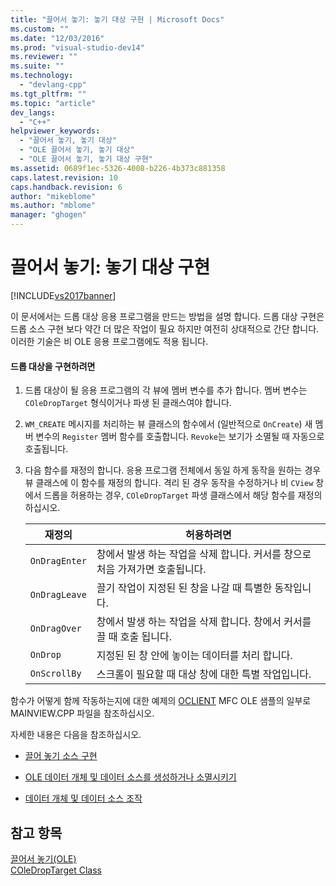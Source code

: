 ```yaml
---
title: "끌어서 놓기: 놓기 대상 구현 | Microsoft Docs"
ms.custom: ""
ms.date: "12/03/2016"
ms.prod: "visual-studio-dev14"
ms.reviewer: ""
ms.suite: ""
ms.technology: 
  - "devlang-cpp"
ms.tgt_pltfrm: ""
ms.topic: "article"
dev_langs: 
  - "C++"
helpviewer_keywords: 
  - "끌어서 놓기, 놓기 대상"
  - "OLE 끌어서 놓기, 놓기 대상"
  - "OLE 끌어서 놓기, 놓기 대상 구현"
ms.assetid: 0689f1ec-5326-4008-b226-4b373c881358
caps.latest.revision: 10
caps.handback.revision: 6
author: "mikeblome"
ms.author: "mblome"
manager: "ghogen"
---
```

# 끌어서 놓기: 놓기 대상 구현
[!INCLUDE[vs2017banner](../assembler/inline/includes/vs2017banner.md)]

이 문서에서는 드롭 대상 응용 프로그램을 만드는 방법을 설명 합니다.  드롭 대상 구현은 드롭 소스 구현 보다 약간 더 많은 작업이 필요 하지만 여전히 상대적으로 간단 합니다.  이러한 기술은 비 OLE 응용 프로그램에도 적용 됩니다.  
  
#### 드롭 대상을 구현하려면  
  
1.  드롭 대상이 될 응용 프로그램의 각 뷰에 멤버 변수를 추가 합니다.  멤버 변수는 `COleDropTarget` 형식이거나 파생 된 클래스여야 합니다.  
  
2.  `WM_CREATE` 메시지를 처리하는 뷰 클래스의 함수에서 \(일반적으로 `OnCreate`\) 새 멤버 변수의 `Register` 멤버 함수를 호출합니다.  `Revoke`는 보기가 소멸될 때 자동으로 호출됩니다.  
  
3.  다음 함수를 재정의 합니다.  응용 프로그램 전체에서 동일 하게 동작을 원하는 경우 뷰 클래스에 이 함수를 재정의 합니다.  격리 된 경우 동작을 수정하거나 비 `CView` 창에서 드롭을 허용하는 경우, `COleDropTarget` 파생 클래스에서 해당 함수를 재정의 하십시오.  
  
    |재정의|허용하려면|  
    |---------|-----------|  
    |`OnDragEnter`|창에서 발생 하는 작업을 삭제 합니다.  커서를 창으로 처음 가져가면 호출됩니다.|  
    |`OnDragLeave`|끌기 작업이 지정된 된 창을 나갈 때 특별한 동작입니다.|  
    |`OnDragOver`|창에서 발생 하는 작업을 삭제 합니다.  창에서 커서를 끌 때 호출 됩니다.|  
    |`OnDrop`|지정된 된 창 안에 놓이는 데이터를 처리 합니다.|  
    |`OnScrollBy`|스크롤이 필요할 때 대상 창에 대한 특별 작업입니다.|  
  
 함수가 어떻게 함께 작동하는지에 대한 예제의 [OCLIENT](../top/visual-cpp-samples.md) MFC OLE 샘플의 일부로 MAINVIEW.CPP 파일을 참조하십시오.  
  
 자세한 내용은 다음을 참조하십시오.  
  
-   [끌어 놓기 소스 구현](../mfc/drag-and-drop-implementing-a-drop-source.md)  
  
-   [OLE 데이터 개체 및 데이터 소스를 생성하거나 소멸시키기](../mfc/data-objects-and-data-sources-creation-and-destruction.md)  
  
-   [데이터 개체 및 데이터 소스 조작](../mfc/data-objects-and-data-sources-manipulation.md)  
  
## 참고 항목  
 [끌어서 놓기\(OLE\)](../mfc/drag-and-drop-ole.md)   
 [COleDropTarget Class](../mfc/reference/coledroptarget-class.md)